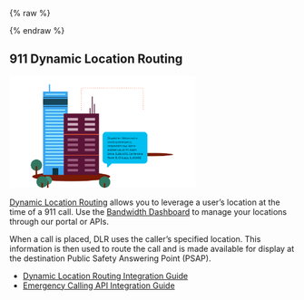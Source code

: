 {% raw %}
<section class="emergencyServicesAbout">
{% endraw %}

# 911 Dynamic Location Routing

<img src="../../images/dynamic_location_routing2.svg" style="max-width:65%">

[Dynamic Location Routing](https://support.bandwidth.com/hc/en-us/articles/360006080074-911-Dynamic-Location-Routing-integration-guide) allows you to leverage a user’s location at the time of a 911 call. Use the [Bandwidth Dashboard](https://dashboard.bandwidth.com/) to manage your locations through our portal or APIs.

When a call is placed, DLR uses the caller’s specified location. This information is then used to route the call and is made available for display at the destination Public Safety Answering Point (PSAP).

  * [Dynamic Location Routing Integration Guide](https://support.bandwidth.com/hc/en-us/articles/360006080074-911-Dynamic-Location-Routing-integration-guide)
  * [Emergency Calling API Integration Guide](https://support.bandwidth.com/hc/en-us/articles/360043368054-Emergency-Calling-API-integration-guide)
